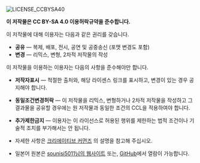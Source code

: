 ![LICENSE_CCBYSA40](https://www.sounisi5011.jp/images/creativecommons.by-sa.88x31.png)

**이 저작물은 CC BY-SA 4.0 이용허락규약을 준수합니다.**

이 저작물에 대해 이용자는 다음과 같은 권리를 갖습니다.
- **공유** — 복제, 배포, 전시, 공연 및 공중송신 (포맷 변경도 포함)
- **변경** — 리믹스, 변형, 2차적 저작물의 작성

이 저작물을 이용하는 이용자는 다음의 사항을 준수해야만 합니다.
- **저작자표시** — 적절한 출처와, 해당 라이센스 링크를 표시하고, 변경이 있는 경우 공지해야 합니다.
- **동일조건변경허락** — 이 저작물을 리믹스, 변형하거나 2차적 저작물을 작성하고 그 결과물을 공유할 경우에는 원 저작물과 동일한 조건의 CCL을 적용하여야 합니다.
- **추가제한금지** — 이용자는 이 라이선스로 허용된 행위를 제한하는 법적 조건이나 기술적 조치를 부가해서는 안 됩니다.

- 자세한 사항은 [크리에이티브 커먼즈](https://creativecommons.org/licenses/by-sa/4.0/deed.ko) 의 설명을 참고해 주십시오.
- 일본어 원본은 [sounisi5011님의 웹사이트](https://www.sounisi5011.jp/novels/%E9%AD%82%E5%96%B0/) 또는, [GitHub](https://github.com/sounisi5011/sounisi5011.jp/tree/master/src/pages/novels/%E9%AD%82%E5%96%B0)에서 열람이 가능합니다.
